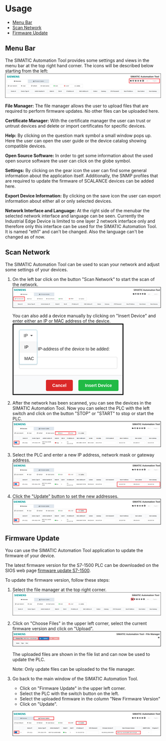 # Usage
- [Menu Bar](#menu-bar)
- [Scan Network](#scan-network)
- [Firmware Update](#firmware-update)

## Menu Bar
The SIMATIC Automation Tool provides some settings and views in the menu bar at the top right hand corner. The icons will be described below starting from the left:
![Usage_Menubar](graphics/Usage_Menubar.png)

**File Manager:** The file manager allows the user to upload files that are required to perform firmware updates. No other files can be uploaded here.

**Certificate Manager:** With the certificate manager the user can trust or untrust devices and delete or import certificates for specific devices.

**Help:** By clicking on the question mark symbol a small window pops up. Here the user can open the user guide or the device catalog showing compatible devices.

**Open Source Software:** In order to get some information about the used open source software the user can click on the globe symbol.

**Settings:** By clicking on the gear icon the user can find some general information about the application itself. Additionally, the SNMP profiles that are required to update the firmware of SCALANCE devices can be added here.

**Export Device Information:** By clicking on the save icon the user can export information about either all or only selected devices.
 
**Network Interface and Language:** At the right side of the menubar the selected network interface and language can be seen. Currently the Industrial Edge Device is limited to one layer 2 network interface only and therefore only this interface can be used for the SIMATIC Automation Tool. It is named "eth1" and can't be changed. Also the language can't be changed as of now.

## Scan Network
The SIMATIC Automation Tool can be used to scan your network and adjust some settings of your devices.

1. On the left bar click on the button "Scan Network" to start the scan of the network.   
![Usage_Rescan](graphics/Usage_Rescan.PNG)

   You can also add a device manually by clicking on "Insert Device" and enter either an IP or MAC address of the device.
   ![Usage_Add_Device_manually](graphics/Usage_Add_Device_manually.png)

2. After the network has been scanned, you can see the devices in the SIMATIC Automation Tool.
Now you can select the PLC with the left switch and click on the button "STOP" or "START" to stop or start the PLC.   
![Usage_StartStop_PLC](graphics/Usage_StartStop_PLC.PNG)

3. Select the PLC and enter a new IP address, network mask or gateway address.   
![Usage_Change_IP_1](graphics/Usage_Change_IP_1.PNG)

4. Click the "Update" button to set the new addresses.   
![Usage_Change_IP_2](graphics/Usage_Change_IP_2.PNG)

## Firmware Update
You can use the SIMATIC Automation Tool application to update the firmware of your device.

The latest firmware version for the S7-1500 PLC can be downloaded on the SIOS web page [firmware update S7-1500](https://support.industry.siemens.com/cs/document/109478459/firmware-update-s7-1500-cpus-incl-displays-and-et-200-cpus-(et-200sp-et-200pro)?lc=en-pe).

To update the firmware version, follow these steps:

1. Select the file manager at the top right corner.   
![Usage_File_Manager](graphics/Usage_File_Manager.png)

2. Click on "Choose Files" in the upper left corner, select the current firmware version and click on "Upload".   
![Usage_File_Manager_Upload](graphics/Usage_File_Manager_Upload.PNG)

   The uploaded files are shown in the file list and can now be used to update the PLC.
   
   Note: Only update files can be uploaded to the file manager.

3. Go back to the main window of the SIMATIC Automation Tool.
   - Click on "Firmware Update" in the upper left corner.
   - Select the PLC with the switch button on the left.
   - Select the uploaded firmware in the column "New Firmware Version"
   - Click on "Update".

   ![Usage_Firmware_Update](graphics/Usage_Firmware_Update.PNG)